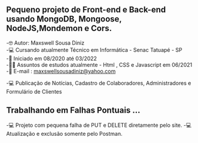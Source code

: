 ## Pequeno projeto de Front-end e Back-end usando MongoDB, Mongoose, NodeJS,Mondemon e Cors.

-🤓 Autor: Maxswell Sousa Diniz <br>
-💻 Cursando atualmente Técnico em Informática - Senac Tatuapé - SP <br>
-🙌 Iniciado em 08/2020 até 03/2022<br>
-👨‍🎓 Assuntos de estudos atualmente - Html , CSS e Javascript em 06/2021<br>
-📧 E-mail : maxswellsousadiniz@yahoo.com



-💻 Publicação de Notícias, Cadastro de Colaboradores, Administradores e Formulário de Clientes

## Trabalhando em Falhas Pontuais ...
-💻 Projeto com pequena falha de PUT e DELETE  diretamente pelo site.
-💻 Atualização e exclusão somente pelo Postman.






